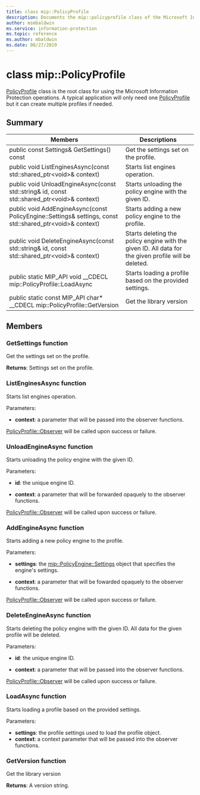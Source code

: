 ```yaml
---
title: class mip::PolicyProfile 
description: Documents the mip::policyprofile class of the Microsoft Information Protection (MIP) SDK.
author: msmbaldwin
ms.service: information-protection
ms.topic: reference
ms.author: mbaldwin
ms.date: 08/27/2019
---
```


# class mip::PolicyProfile 
[PolicyProfile](class_mip_policyprofile.md) class is the root class for using the Microsoft Information Protection operations. A typical application will only need one [PolicyProfile](class_mip_policyprofile.md) but it can create multiple profiles if needed.
  
## Summary
 Members                        | Descriptions                                
--------------------------------|---------------------------------------------
public const Settings& GetSettings() const  |  Get the settings set on the profile.
public void ListEnginesAsync(const std::shared_ptr\<void\>& context)  |  Starts list engines operation.
public void UnloadEngineAsync(const std::string& id, const std::shared_ptr\<void\>& context)  |  Starts unloading the policy engine with the given ID.
public void AddEngineAsync(const PolicyEngine::Settings& settings, const std::shared_ptr\<void\>& context)  |  Starts adding a new policy engine to the profile.
public void DeleteEngineAsync(const std::string& id, const std::shared_ptr\<void\>& context)  |  Starts deleting the policy engine with the given ID. All data for the given profile will be deleted.
public static MIP_API void __CDECL mip::PolicyProfile::LoadAsync | Starts loading a profile based on the provided settings.
public static const MIP_API char* __CDECL mip::PolicyProfile::GetVersion | Get the library version


## Members
  
### GetSettings function
Get the settings set on the profile.

  
**Returns**: Settings set on the profile.
  
### ListEnginesAsync function
Starts list engines operation.

Parameters:  
* **context**: a parameter that will be passed into the observer functions. 


[PolicyProfile::Observer](class_mip_policyprofile_observer.md) will be called upon success or failure.
  
### UnloadEngineAsync function
Starts unloading the policy engine with the given ID.

Parameters:  
* **id**: the unique engine ID. 


* **context**: a parameter that will be forwarded opaquely to the observer functions. 


[PolicyProfile::Observer](class_mip_policyprofile_observer.md) will be called upon success or failure.
  
### AddEngineAsync function
Starts adding a new policy engine to the profile.

Parameters:  
* **settings**: the [mip::PolicyEngine::Settings](class_mip_policyengine_settings.md) object that specifies the engine's settings. 


* **context**: a parameter that will be fowarded opaquely to the observer functions. 


[PolicyProfile::Observer](class_mip_policyprofile_observer.md) will be called upon success or failure.
  
### DeleteEngineAsync function
Starts deleting the policy engine with the given ID. All data for the given profile will be deleted.

Parameters:  
* **id**: the unique engine ID. 


* **context**: a parameter that will be passed into the observer functions. 


[PolicyProfile::Observer](class_mip_policyprofile_observer.md) will be called upon success or failure.

### LoadAsync function
Starts loading a profile based on the provided settings.

Parameters:  
* **settings**: the profile settings used to load the profile object. </para>
* **context**: a context parameter that will be passed into the observer functions.

### GetVersion function
Get the library version

**Returns**: A version string.


